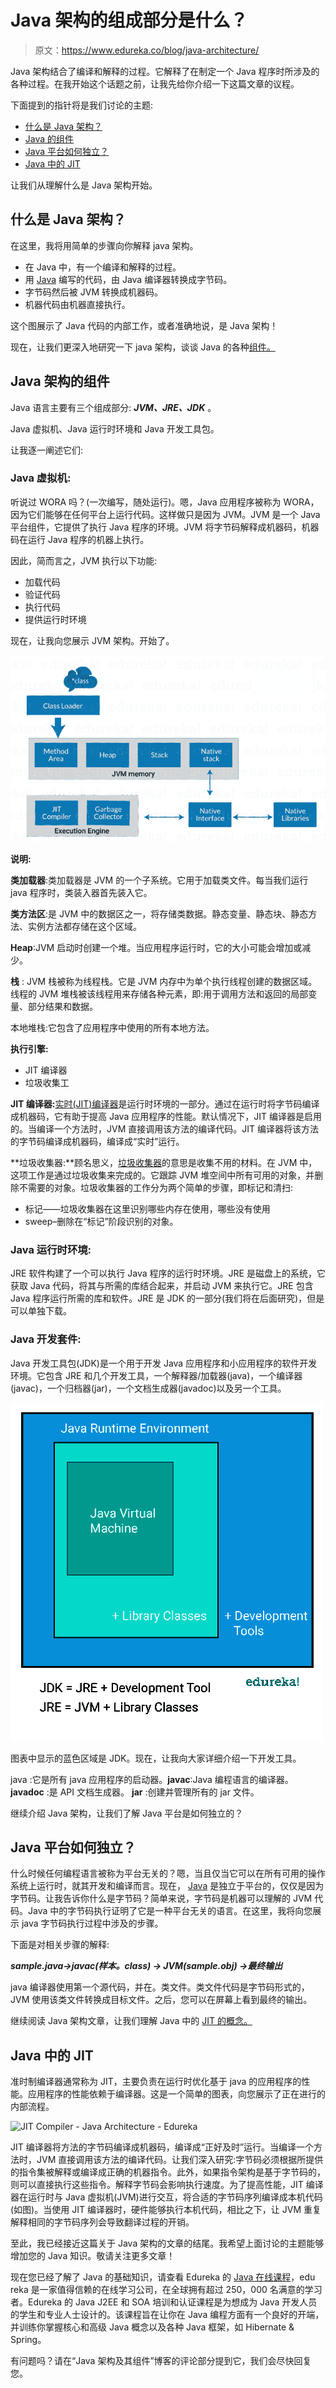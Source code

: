 # Java 架构的组成部分是什么？

> 原文：<https://www.edureka.co/blog/java-architecture/>

Java 架构结合了编译和解释的过程。它解释了在制定一个 Java 程序时所涉及的各种过程。在我开始这个话题之前，让我先给你介绍一下这篇文章的议程。

下面提到的指针将是我们讨论的主题:

*   [什么是 Java 架构？](#whatisjavaarchitecture)
*   [Java 的组件](#componentsofjava)
*   [Java 平台如何独立？](#platformindependent)
*   [Java 中的 JIT](#jitinjava)

让我们从理解什么是 Java 架构开始。

## **什么是 Java 架构？**

在这里，我将用简单的步骤向你解释 java 架构。

*   在 Java 中，有一个编译和解释的过程。
*   用 [Java](https://www.edureka.co/blog/java-tutorial/) 编写的代码，由 Java 编译器转换成字节码。
*   字节码然后被 JVM 转换成机器码。
*   机器代码由机器直接执行。

这个图展示了 Java 代码的内部工作，或者准确地说，是 Java 架构！

现在，让我们更深入地研究一下 java 架构，谈谈 Java 的各种[组件。](https://www.edureka.co/blog/what-is-java/#ComponentsinJava)

## **Java 架构的组件**

Java 语言主要有三个组成部分: ***JVM、JRE、JDK*** 。

Java 虚拟机、Java 运行时环境和 Java 开发工具包。

让我逐一阐述它们:

### **Java 虚拟机:**

听说过 WORA 吗？(一次编写，随处运行)。嗯，Java 应用程序被称为 WORA，因为它们能够在任何平台上运行代码。这样做只是因为 JVM。JVM 是一个 Java 平台组件，它提供了执行 Java 程序的环境。JVM 将字节码解释成机器码，机器码在运行 Java 程序的机器上执行。

因此，简而言之，JVM 执行以下功能:

*   加载代码
*   验证代码
*   执行代码
*   提供运行时环境

现在，让我向您展示 JVM 架构。开始了。

**![JVM - Java Architecture - Edureka](img/7cadb436d8dc8a27d2bc3db99a110967.png)**

**说明:**

**类加载器**:类加载器是 JVM 的一个子系统。它用于加载类文件。每当我们运行 java 程序时，类装入器首先装入它。

**类方法区**:是 JVM 中的数据区之一，将存储类数据。静态变量、静态块、静态方法、实例方法都存储在这个区域。

**Heap**:JVM 启动时创建一个堆。当应用程序运行时，它的大小可能会增加或减少。

**栈** : JVM 栈被称为线程栈。它是 JVM 内存中为单个执行线程创建的数据区域。线程的 JVM 堆栈被该线程用来存储各种元素，即:用于调用方法和返回的局部变量、部分结果和数据。

本地堆栈:它包含了应用程序中使用的所有本地方法。

**执行引擎:**

*   JIT 编译器
*   垃圾收集工

**JIT 编译器:**[实时(JIT)编译器](https://www.edureka.co/blog/just-in-time-compiler/)是运行时环境的一部分。通过在运行时将字节码编译成机器码，它有助于提高 Java 应用程序的性能。默认情况下，JIT 编译器是启用的。当编译一个方法时，JVM 直接调用该方法的编译代码。JIT 编译器将该方法的字节码编译成机器码，编译成“实时”运行。

**垃圾收集器:**顾名思义，[垃圾收集器](https://www.edureka.co/blog/garbage-collection-in-java/)的意思是收集不用的材料。在 JVM 中，这项工作是通过垃圾收集来完成的。它跟踪 JVM 堆空间中所有可用的对象，并删除不需要的对象。垃圾收集器的工作分为两个简单的步骤，即标记和清扫:

*   标记——垃圾收集器在这里识别哪些内存在使用，哪些没有使用
*   sweep–删除在“标记”阶段识别的对象。

### **Java 运行时环境:**

JRE 软件构建了一个可以执行 Java 程序的运行时环境。JRE 是磁盘上的系统，它获取 Java 代码，将其与所需的库结合起来，并启动 JVM 来执行它。JRE 包含 Java 程序运行所需的库和软件。JRE 是 JDK 的一部分(我们将在后面研究)，但是可以单独下载。

### **Java 开发套件:**

Java 开发工具包(JDK)是一个用于开发 Java 应用程序和小应用程序的软件开发环境。它包含 JRE 和几个开发工具，一个解释器/加载器(java)，一个编译器(javac)，一个归档器(jar)，一个文档生成器(javadoc)以及另一个工具。

**![JVM Architecture - Java Architecture - Edureka](img/317fa856c638f3d4df241b8896801809.png)**

图表中显示的蓝色区域是 JDK。现在，让我向大家详细介绍一下开发工具。

java :它是所有 java 应用程序的启动器。**javac**:Java 编程语言的编译器。 **javadoc** :是 API 文档生成器。 **jar** :创建并管理所有的 jar 文件。

继续介绍 Java 架构，让我们了解 Java 平台是如何独立的？

## **Java 平台如何独立？**

什么时候任何编程语言被称为平台无关的？嗯，当且仅当它可以在所有可用的操作系统上运行时，就其开发和编译而言。现在， [Java](https://docs.oracle.com/javase/tutorial/) 是独立于平台的，仅仅是因为字节码。让我告诉你什么是字节码？简单来说，字节码是机器可以理解的 JVM 代码。Java 中的字节码执行证明了它是一种平台无关的语言。在这里，我将向您展示 java 字节码执行过程中涉及的步骤。

下面是对相关步骤的解释:

***sample.java→javac(样本。class) → JVM(sample.obj) →最终输出***

java 编译器使用第一个源代码，并在。类文件。类文件代码是字节码形式的，JVM 使用该类文件转换成目标文件。之后，您可以在屏幕上看到最终的输出。

继续阅读 Java 架构文章，让我们理解 Java 中的 [JIT 的概念。](https://www.edureka.co/blog/just-in-time-compiler/)

## **Java 中的 JIT**

准时制编译器通常称为 JIT，主要负责在运行时优化基于 java 的应用程序的性能。应用程序的性能依赖于编译器。这是一个简单的图表，向您展示了正在进行的内部流程。

![JIT Compiler - Java Architecture - Edureka](img/66810584ed7a08a5a66185f65ff0a288.png)

JIT 编译器将方法的字节码编译成机器码，编译成“正好及时”运行。当编译一个方法时，JVM 直接调用该方法的编译代码。让我们深入研究:字节码必须根据所提供的指令集被解释或编译成正确的机器指令。此外，如果指令架构是基于字节码的，则可以直接执行这些指令。解释字节码会影响执行速度。为了提高性能，JIT 编译器在运行时与 Java 虚拟机(JVM)进行交互，将合适的字节码序列编译成本机代码(如图)。当使用 JIT 编译器时，硬件能够执行本机代码，相比之下，让 JVM 重复解释相同的字节码序列会导致翻译过程的开销。

至此，我已经接近这篇关于 Java 架构的文章的结尾。我希望上面讨论的主题能够增加您的 Java 知识。敬请关注更多文章！

现在您已经了解了 Java 的基础知识，请查看 Edureka 的 [Java 在线课程](https://www.edureka.co/java-j2ee-training-course)，edu reka 是一家值得信赖的在线学习公司，在全球拥有超过 250，000 名满意的学习者。Edureka 的 Java J2EE 和 SOA 培训和认证课程是为想成为 Java 开发人员的学生和专业人士设计的。该课程旨在让你在 Java 编程方面有一个良好的开端，并训练你掌握核心和高级 Java 概念以及各种 Java 框架，如 Hibernate & Spring。

有问题吗？请在“Java 架构及其组件”博客的评论部分提到它，我们会尽快回复您。